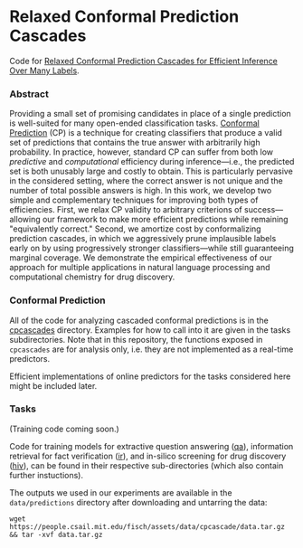 # Relaxed Conformal Prediction Cascades
Code for [Relaxed Conformal Prediction Cascades for Efficient Inference Over Many Labels](https://arxiv.org/abs/2007.03114).

### Abstract
Providing a small set of promising candidates in place of a single prediction is well-suited for many open-ended classification tasks. <ins>Conformal Prediction</ins> (CP) is a technique for creating classifiers that produce a valid set of predictions that contains the true answer with arbitrarily high probability. In practice, however, standard CP can suffer from both low *predictive* and *computational* efficiency during inference—i.e., the predicted set is both unusably large and costly to obtain. This is particularly pervasive in the considered setting, where the correct answer is not unique and the number of total possible answers is high. In this work, we develop two simple and complementary techniques for improving both types of efficiencies. First, we relax CP validity to arbitrary criterions of success—allowing our framework to make more efficient predictions while remaining "equivalently correct." Second, we amortize cost by conformalizing prediction cascades, in which we aggressively prune implausible labels early on by using progressively stronger classifiers—while still guaranteeing marginal coverage. We demonstrate the empirical effectiveness of our approach for multiple applications in natural language processing and computational chemistry for drug discovery.

### Conformal Prediction

All of the code for analyzing cascaded conformal predictions is in the [cpcascades](cpcascades) directory. Examples for how to call into it are given in the tasks subdirectories. Note that in this repository, the functions exposed in `cpcascades` are for analysis only, i.e. they are not implemented as a real-time predictors.

Efficient implementations of online predictors for the tasks considered here might be included later.

### Tasks

(Training code coming soon.)

Code for training models for extractive question answering ([qa](qa)), information retrieval for fact verification ([ir](ir)), and in-silico screening for drug discovery ([hiv](hiv)), can be found in their respective sub-directories (which also contain further instuctions).

The outputs we used in our experiments are available in the `data/predictions` directory after downloading and untarring the data:

```
wget https://people.csail.mit.edu/fisch/assets/data/cpcascade/data.tar.gz && tar -xvf data.tar.gz
```
